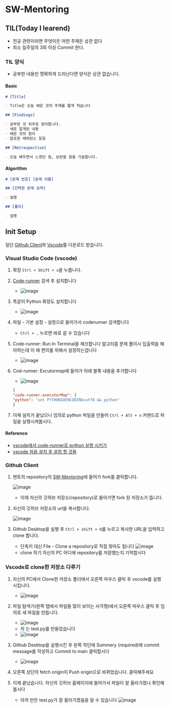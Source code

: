 # SW-Mentoring

## TIL(Today I learend)

- 전공 관련이라면 무엇이든 어떤 주제든 상관 없다
- 최소 일주일의 3회 이상 Commit 한다.

### TIL 양식

- 공부한 내용만 명확하게 드러난다면 양식은 상관 없습니다.

#### Basic

```md
# [Title]

- Title은 오늘 배운 것의 주제를 짧게 적습니다

## [Findings]

- 공부한 것 위주로 정리합니다.
- 새로 알게된 내용
- 배운 것의 원리
- 참조한 레퍼런스 등등

## [Retrospective]

- 오늘 배우면서 느꼈던 점, 보완할 점을 기술합니다.
```

#### Algorithm

```md
# [문제 번호] [문제 이름]

## [간략한 문제 요약]

- 설명

## [풀이]

- 설명
```

## Init Setup

일단 [Github Client](https://desktop.github.com/)와 [Vscode](https://code.visualstudio.com/download)를 다운로드 받습니다.

### Visual Studio Code (vscode)

1. 확장 `Ctrl + Shift + x`을 누릅니다.
2. [Code-runner](https://marketplace.visualstudio.com/items?itemName=formulahendry.code-runner) 검색 후 설치합니다
   - ![image](https://user-images.githubusercontent.com/37897508/160076408-5de2f2bb-c3ea-4d50-9241-ff757b769e82.png)
3. 똑같이 Python 확장도 설치합니다
   - ![image](https://user-images.githubusercontent.com/37897508/160076360-d02d68a0-b8ca-420c-bf86-12c5d37f32d4.png)
4. 파일 - 기본 설정 - 설정으로 들어가서 coderunner 검색합니다
   - `Ctrl + ,` 누르면 바로 갈 수 있습니다
5. Code-runner: Run In Terminal을 체크합니다
   알고리즘 문제 풀이시 입출력을 해야하는데 이 때 편의를 위해서 설정하는겁니다
   - ![image](https://user-images.githubusercontent.com/37897508/160074419-7d4044fd-fb71-4c87-a7aa-30bc6bc77ef9.png)
6. Cod-runner: Excutormap에 들어가 아래 블록 내용을 추가합니다
   - ![image](https://user-images.githubusercontent.com/37897508/160076032-c53b1b80-7df2-4e46-ac1d-2ac479068b09.png)

   ```json
   {
   "code-runner.executorMap": {
   "python": "set PYTHONIOENCODING=utf8 && python"
   }
   ```

7. 이제 설치가 끝났으니 임의로 python 파일을 만들어 `Ctrl + Alt + n` 커맨드로 파일을 실행시켜봅시다.

#### Reference

- [vscode에서 code-runner로 python 실행 시키기](https://codesyun.tistory.com/133)
- [vscode 처음 설치 후 설정 할 것들](https://www.crocus.co.kr/1469)

### Github Client

1. 멘토의 repository의 [SW-Mentoring](https://github.com/GoBeromsu/SW-Mentoring)에 들어가 fork를 클릭합니다.

   ![image](https://user-images.githubusercontent.com/37897508/160079746-269f4d9f-510f-45e4-94ca-1bb736555c2d.png)

   - 이제 자신의 깃허브 저장소(repository)로 돌아가면 fork 된 저장소가 뜹니다.

2. 자신의 깃허브 저장소의 url을 복사합니다.

   ![image](https://user-images.githubusercontent.com/37897508/160078167-c0276a91-2025-4981-89f1-636d821a28d8.png)

3. Github Desktop을 실행 후 `Ctrl + shift + O`를 누르고 복사한 URL을 입력하고 clone 합니다.
   - 단축키 대신 File - Clone a repository로 직접 찾아도 됩니다
     ![image](https://user-images.githubusercontent.com/37897508/160078931-fcdd58a9-38d0-4f99-a40b-e61783644b79.png)
   - clone 하기 자신의 PC 어디에 repository를 저장했는지 기억합시다

### Vscode로 clone한 저장소 다루기

1. 자신의 PC에서 Clone한 저장소 폴더에서 오른쪽 마우스 클릭 후 vscode를 실행시킵니다.
   - ![image](https://user-images.githubusercontent.com/37897508/160080889-28f138b9-ff21-47d6-b18d-308879abae10.png)
2. 파일 탐색기(왼쪽 탭에서 파일들 많이 보이는 사각형)에서 오른쪽 마우스 클릭 후 임의로 새 파일을 만듭니다.

   - ![image](https://user-images.githubusercontent.com/37897508/160081349-7e0b8fc7-9b0d-4f95-aa07-87c7deb1b5f6.png)
   - 저 는 test.py를 만들었습니다
   - ![image](https://user-images.githubusercontent.com/37897508/160081796-101522fa-463c-4cf3-8c69-f7299c636133.png)

3. Github Desktop을 실행시킨 후 왼쪽 하단에 Summery (required)에 commit message를 작성하고 Commit to main 클릭합시다
   - ![image](https://user-images.githubusercontent.com/37897508/160082123-b5023031-0dd8-4743-94cb-1d636095c414.png)
4. 오른쪽 상단의 fetch origin이 Push origin으로 바뀌었습니다. 클릭해주세요
5. 이제 끝났습니다. 자신의 깃허브 홈페이지에 들어가서 파일이 잘 올라가졌나 확인해봅시다
   - 아까 만든 test.py가 잘 올라가졌음을 알 수 있습니다
     ![image](https://user-images.githubusercontent.com/37897508/160082732-f857a135-a4b7-453a-84a5-78ac8f2f7833.png)

